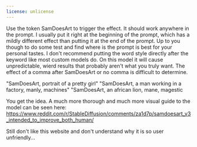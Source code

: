 ```yaml
---
license: unlicense
---
```

Use the token SamDoesArt to trigger the effect. It should work anywhere in the prompt. 
I usually put it right at the beginning of the prompt, which has a mildly different effect than putting it at the end of the prompt. 
Up to you though to do some test and find where is the prompt is best for your personal tastes.
I don't recommend putting the word style directly after the keyword like most custom models do. 
On this model it will cause unpredictable, wierd results that probably aren't what you truly want. 
The effect of a comma after SamDoesArt or no comma is difficult to determine.

"SamDoesArt, portrait of a pretty girl"
"SamDoesArt, a man working in a factory, manly, machines"
"SamDoesArt, an african lion, mane, magestic

You get the idea. A much more thorough and much more visual guide to the model can be seen here:
https://www.reddit.com/r/StableDiffusion/comments/za1d7p/samdoesart_v3_intended_to_improve_both_human/


Still don't like this website and don't understand why it is so user unfriendly...

  